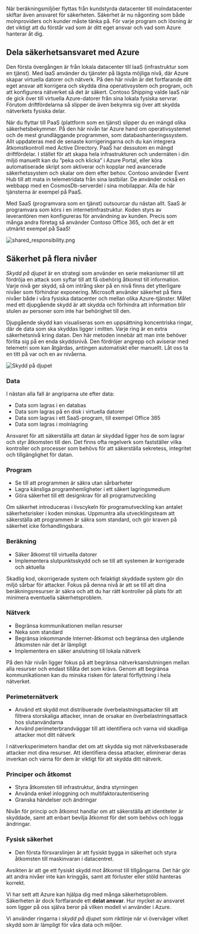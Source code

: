 När beräkningsmiljöer flyttas från kundstyrda datacenter till molndatacenter skiftar även ansvaret för säkerheten. Säkerhet är nu någonting som både molnproviders och kunder måste tänka på. För varje program och lösning är det viktigt att du förstår vad som är ditt eget ansvar och vad som Azure hanterar åt dig. 

## <a name="share-security-responsibility-with-azure"></a>Dela säkerhetsansvaret med Azure

Den första övergången är från lokala datacenter till IaaS (infrastruktur som en tjänst). Med IaaS använder du tjänster på lägsta möjliga nivå, där Azure skapar virtuella datorer och nätverk. På den här nivån är det fortfarande ditt eget ansvar att korrigera och skydda dina operativsystem och program, och att konfigurera nätverket så det är säkert. Contoso Shipping valde IaaS när de gick över till virtuella Azure-datorer från sina lokala fysiska servrar. Förutom driftfördelarna så slipper de även bekymra sig över att skydda nätverkets fysiska delar.

När du flyttar till PaaS (plattform som en tjänst) slipper du en mängd olika säkerhetsbekymmer. På den här nivån tar Azure hand om operativsystemet och de mest grundläggande programmen, som databashanteringssystem. Allt uppdateras med de senaste korrigeringarna och du kan integrera åtkomstkontroll med Active Directory. PaaS har dessutom en mängd driftfördelar. I stället för att skapa hela infrastrukturen och undernäten i din miljö manuellt kan du ”peka och klicka” i Azure Portal, eller köra automatiserade skript som aktiverar och kopplar ned avancerade säkerhetssystem och skalar om dem efter behov. Contoso använder Event Hub till att mata in telemetridata från sina lastbilar. De använder också en webbapp med en CosmosDb-serverdel i sina mobilappar. Alla de här tjänsterna är exempel på PaaS.

Med SaaS (programvara som en tjänst) outsourcar du nästan allt. SaaS är programvara som körs i en internetinfrastruktur. Koden styrs av leverantören men konfigureras för användning av kunden. Precis som många andra företag så använder Contoso Office 365, och det är ett utmärkt exempel på SaaS!

<!--TODO: replace with final media which was submitted for Design-for-security-in-azure -->
![shared_responsibility.png](../media-COPIED-FROM-DESIGNFORSECURITY/shared_responsibilities.png)

## <a name="a-layered-approach-to-security"></a>Säkerhet på flera nivåer

*Skydd på djupet* är en strategi som använder en serie mekanismer till att fördröja en attack som syftar till att få obehörig åtkomst till information. Varje nivå ger skydd, så om intrång sker på en nivå finns det ytterligare nivåer som förhindrar exponering. Microsoft använder säkerhet på flera nivåer både i våra fysiska datacenter och mellan olika Azure-tjänster. Målet med ett djupgående skydd är att skydda och förhindra att information blir stulen av personer som inte har behörighet till den.

Djupgående skydd kan visualiseras som en uppsättning koncentriska ringar, där de data som ska skyddas ligger i mitten. Varje ring är en extra säkerhetsnivå kring datan. Den här metoden innebär att man inte behöver förlita sig på en enda skyddsnivå. Den fördröjer angrepp och aviserar med telemetri som kan åtgärdas, antingen automatiskt eller manuellt. Låt oss ta en titt på var och en av nivåerna.

<!--TODO: replace with final media which was submitted for Design-for-security-in-azure -->
![Skydd på djupet](../media-COPIED-FROM-DESIGNFORSECURITY/defense_in_depth_layers_small.PNG)

### <a name="data"></a>Data

I nästan alla fall är angriparna ute efter data:

- Data som lagras i en databas
- Data som lagras på en disk i virtuella datorer
- Data som lagras i ett SaaS-program, till exempel Office 365
- Data som lagras i molnlagring

Ansvaret för att säkerställa att datan är skyddad ligger hos de som lagrar och styr åtkomsten till den. Det finns ofta regelverk som fastställer vilka kontroller och processer som behövs för att säkerställa sekretess, integritet och tillgänglighet för datan.

### <a name="applications"></a>Program

- Se till att programmen är säkra utan sårbarheter
- Lagra känsliga programhemligheter i ett säkert lagringsmedium
- Göra säkerhet till ett designkrav för all programutveckling

Om säkerhet introduceras i livscykeln för programutveckling kan antalet säkerhetsrisker i koden minskas. Uppmuntra alla utvecklingsteam att säkerställa att programmen är säkra som standard, och gör kraven på säkerhet icke förhandlingsbara.

### <a name="compute"></a>Beräkning

- Säker åtkomst till virtuella datorer
- Implementera slutpunktsskydd och se till att systemen är korrigerade och aktuella

Skadlig kod, okorrigerade system och felaktigt skyddade system gör din miljö sårbar för attacker. Fokus på denna nivå är att se till att dina beräkningsresurser är säkra och att du har rätt kontroller på plats för att minimera eventuella säkerhetsproblem.

### <a name="networking"></a>Nätverk

- Begränsa kommunikationen mellan resurser
- Neka som standard
- Begränsa inkommande Internet-åtkomst och begränsa den utgående åtkomsten när det är lämpligt
- Implementera en säker anslutning till lokala nätverk

På den här nivån ligger fokus på att begränsa nätverksanslutningen mellan alla resurser och endast tillåta det som krävs. Genom att begränsa kommunikationen kan du minska risken för lateral förflyttning i hela nätverket.

### <a name="perimeter"></a>Perimeternätverk

- Använd ett skydd mot distribuerade överbelastningsattacker till att filtrera storskaliga attacker, innan de orsakar en överbelastningsattack hos slutanvändarna
- Använd perimeterbrandväggar till att identifiera och varna vid skadliga attacker mot ditt nätverk

I nätverksperimetern handlar det om att skydda sig mot nätverksbaserade attacker mot dina resurser. Att identifiera dessa attacker, eliminerar deras inverkan och varna för dem är viktigt för att skydda ditt nätverk.

### <a name="policies--access"></a>Principer och åtkomst

- Styra åtkomsten till infrastruktur, ändra styrningen
- Använda enkel inloggning och multifaktorautentisering
- Granska händelser och ändringar

Nivån för princip och åtkomst handlar om att säkerställa att identiteter är skyddade, samt att enbart bevilja åtkomst för det som behövs och logga ändringar.

### <a name="physical-security"></a>Fysisk säkerhet

- Den första försvarslinjen är att fysiskt bygga in säkerhet och styra åtkomsten till maskinvaran i datacentret.

Avsikten är att ge ett fysiskt skydd mot åtkomst till tillgångarna. Det här gör att andra nivåer inte kan kringgås, samt att förluster eller stöld hanteras korrekt.

Vi har sett att Azure kan hjälpa dig med många säkerhetsproblem. Säkerheten är dock fortfarande ett **delat ansvar**. Hur mycket av ansvaret som ligger på oss själva beror på vilken modell vi använder i Azure.

Vi använder ringarna i *skydd på djupet* som riktlinje när vi överväger vilket skydd som är lämpligt för våra data och miljöer.